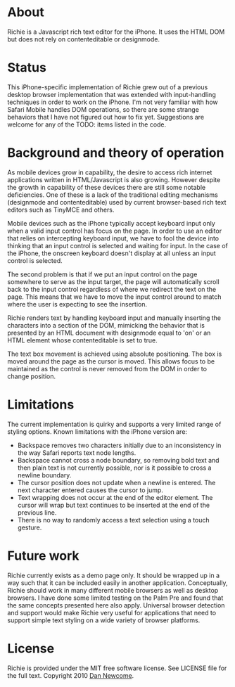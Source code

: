 # About

Richie is a Javascript rich text editor for the iPhone. It uses the HTML DOM but does not rely on contenteditable or designmode.

# Status

This iPhone-specific implementation of Richie grew out of a previous desktop browser implementation that was extended with input-handling techniques in order to work on the iPhone. I'm not very familiar with how Safari Mobile handles DOM operations, so there are some strange behaviors that I have not figured out how to fix yet. Suggestions are welcome for any of the TODO: items listed in the code.

# Background and theory of operation

As mobile devices grow in capability, the desire to access rich internet applications written in HTML/Javascript is also growing. However despite the growth in capability of these devices there are still some notable deficiencies. One of these is a lack of the traditional editing mechanisms (designmode and contenteditable) used by current browser-based rich text editors such as TinyMCE and others.

Mobile devices such as the iPhone typically accept keyboard input only when a valid input control has focus on the page. In order to use an editor that relies on intercepting keyboard input, we have to fool the device into thinking that an input control is selected and waiting for input. In the case of the iPhone, the onscreen keyboard doesn't display at all unless an input control is selected.

The second problem is that if we put an input control on the page somewhere to serve as the input target, the page will automatically scroll back to the input control regardless of where we redirect the text on the page. This means that we have to move the input control around to match where the user is expecting to see the insertion.

Richie renders text by handling keyboard input and manually inserting the characters into a
section of the DOM, mimicking the behavior that is presented by an HTML document with 
designmode equal to 'on' or an HTML element whose contenteditable is set to true.

The text box movement is achieved using absolute positioning. The box is moved around the page as the cursor is moved. This allows focus to be maintained as the control is never removed from
the DOM in order to change position.

# Limitations

The current implementation is quirky and supports a very limited range of styling options. Known limitations with the iPhone version are:

 * Backspace removes two characters initially due to an inconsistency in the way Safari reports text node lengths. 
 * Backspace cannot cross a node boundary, so removing bold text and then plain text is not currently possible, nor is it possible to cross a newline boundary.
 * The cursor position does not update
when a newline is entered. The next character entered causes the cursor to jump. 
 * Text wrapping does not occur at the end of the editor element. The cursor will wrap but 
text continues to be inserted at the end of the previous line.
 * There is no way to randomly access a text selection using a touch gesture.

# Future work

Richie currently exists as a demo page only. It should be wrapped up in a way such that it 
can be included easily in another application. Conceptually, Richie should work in many different mobile browsers as well as desktop browsers. I have done some limited testing
on the Palm Pre and found that the same concepts presented here also apply. Universal
browser detection and support would make Richie very useful for applications that need
to support simple text styling on a wide variety of browser platforms.

# License
Richie is provided under the MIT free software license. See LICENSE file for 
the full text. Copyright 2010 [Dan Newcome](http://newcome.wordpress.com/).



